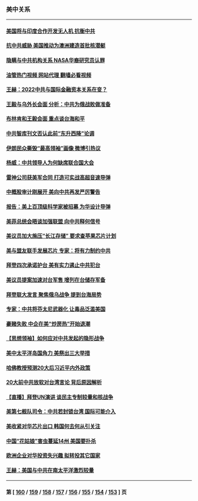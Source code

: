 ### 美中关系
---
#### [美国将与印度合作开发无人机 抗衡中共](../../pages/nf1412576/n13831718.md?09241645) 
#### [抗中共威胁 美国推动为澳洲建造首批核潜艇](../../pages/nf1412576/n13831658.md?09241645) 
#### [隐瞒与中共机构关系 NASA华裔研究员认罪](../../pages/nf1412576/n13831664.md?09241645) 
#### [油管热门视频 网站代理 翻墙必看视频](http://209.222.30.114:81/youtube.html?09241645)
#### [王赫：2022中共与国际金融资本关系在变？](../../pages/nf1412576/n13831097.md?09241645) 
#### [王毅与乌外长会面 分析：中共为俄战败做准备](../../pages/nf1412576/n13831354.md?09241645) 
#### [布林肯和王毅会面 重点谈台海和平](../../pages/nf1412576/n13831438.md?09241645) 
#### [中共智库刊文否认此前“东升西降”论调](../../pages/nf1412576/n13831238.md?09241645) 
#### [伊朗民众撕毁“最高领袖”画像 微博引热议](../../pages/nf1412576/n13831443.md?09241645) 
#### [杨威：中共领导人为何缺席联合国大会](../../pages/nf1412576/n13830895.md?09241645) 
#### [雷神公司获美军合同 打造可实战高超音速导弹](../../pages/nf1412576/n13830998.md?09241645) 
#### [中概股审计刚展开 美向中共再发严厉警告](../../pages/nf1412576/n13830807.md?09241645) 
#### [报告：美上百顶级科学家被招募 为华设计导弹](../../pages/nf1412576/n13830728.md?09241645) 
#### [美菲总统会晤谈加强联盟 向中共释何信号](../../pages/nf1412576/n13830737.md?09241645) 
#### [美议员加大施压“长江存储” 要求查苹果芯片计划](../../pages/nf1412576/n13830569.md?09241645) 
#### [美与盟友联手发展芯片 专家：将有力制约中共](../../pages/nf1412576/n13830450.md?09241645) 
#### [拜登四次承诺护台 美有实力遏止中共犯台](../../pages/nf1412576/n13830332.md?09241645) 
#### [美议员提案加速对台军售 增列在台储存军备](../../pages/nf1412576/n13830483.md?09241645) 
#### [拜登联大发言 聚焦俄乌战争 提到台海局势](../../pages/nf1412576/n13830351.md?09241645) 
#### [专家：中共将芬太尼武器化 让毒品泛滥美国](../../pages/nf1412576/n13829990.md?09241645) 
#### [豪赌失败 中企在美“炒房热”开始退潮](../../pages/nf1412576/n13829886.md?09241645) 
#### [【思想领袖】如何应对中共发起的隐形战争](../../pages/nf1412576/n13810274.md?09241645) 
#### [美中太平洋岛国角力 美祭出三大举措](../../pages/nf1412576/n13829861.md?09241645) 
#### [哈佛教授预测20大后习近平内外政策](../../pages/nf1412576/n13829176.md?09241645) 
#### [20大前中共放软对台湾言论 背后原因解析](../../pages/nf1412576/n13829842.md?09241645) 
#### [【直播】拜登UN演讲 谈民主专制较量和核战争](../../pages/nf1412576/n13829827.md?09241645) 
#### [美第七舰队司令：中共若封锁台湾 国际可能介入](../../pages/nf1412576/n13829091.md?09241645) 
#### [美收紧对华芯片出口 韩国何去何从引关注](../../pages/nf1412576/n13829752.md?09241645) 
#### [中国“花姑娘”害虫蔓延14州 美国要扑杀](../../pages/nf1412576/n13829751.md?09241645) 
#### [欧洲企业对华投资失兴趣 拟转投其它国家](../../pages/nf1412576/n13829495.md?09241645) 
#### [王赫：美国与中共在南太平洋激烈较量](../../pages/nf1412576/n13829445.md?09241645) 

---
#### 第 [ [160](./160.md?09241645) / [159](./159.md?09241645) / [158](./158.md?09241645) / [157](./157.md?09241645) / [156](./156.md?09241645) / [155](./155.md?09241645) / [154](./154.md?09241645) / [153](./153.md?09241645) ] 页
